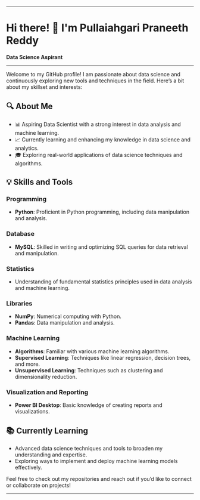 
---

# Hi there! 👋 I'm Pullaiahgari Praneeth Reddy

**Data Science Aspirant**

---

Welcome to my GitHub profile! I am passionate about data science and continuously exploring new tools and techniques in the field. Here’s a bit about my skillset and interests:

## 🔍 About Me
- 📊 Aspiring Data Scientist with a strong interest in data analysis and machine learning.
- 📈 Currently learning and enhancing my knowledge in data science and analytics.
- 🎓 Exploring real-world applications of data science techniques and algorithms.

## 💡 Skills and Tools

### Programming
- **Python**: Proficient in Python programming, including data manipulation and analysis.

### Database
- **MySQL**: Skilled in writing and optimizing SQL queries for data retrieval and manipulation.

### Statistics
- Understanding of fundamental statistics principles used in data analysis and machine learning.

### Libraries
- **NumPy**: Numerical computing with Python.
- **Pandas**: Data manipulation and analysis.

### Machine Learning
- **Algorithms**: Familiar with various machine learning algorithms.
- **Supervised Learning**: Techniques like linear regression, decision trees, and more.
- **Unsupervised Learning**: Techniques such as clustering and dimensionality reduction.

### Visualization and Reporting
- **Power BI Desktop**: Basic knowledge of creating reports and visualizations.

## 📚 Currently Learning
- Advanced data science techniques and tools to broaden my understanding and expertise.
- Exploring ways to implement and deploy machine learning models effectively.

Feel free to check out my repositories and reach out if you’d like to connect or collaborate on projects!

--- 
